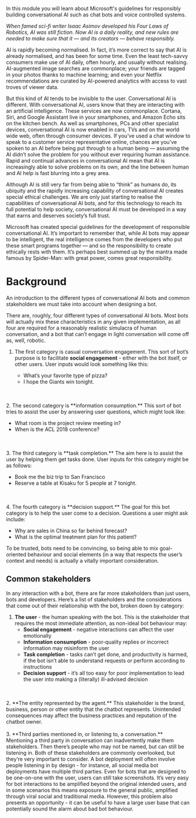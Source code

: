 In this module you will learn about Microsoft's guidelines for responsibly building conversational AI such as chat bots and voice controlled systems.

*When famed sci-fi writer Isaac Asimov developed his Four Laws of Robotics, AI was still fiction. Now AI is a daily reality, and new rules are needed to make sure that it — and its creators — behave responsibly.*

AI is rapidly becoming normalised. In fact, it’s more correct to say that AI is already normalised, and has been for some time. Even the least tech-savvy consumers make use of AI daily, often hourly, and usually without realising. AI-augmented image searches are commonplace; your friends are tagged in your photos thanks to machine learning; and even your Netflix recommendations are curated by AI-powered analytics with access to vast troves of viewer data. 

But this kind of AI tends to be invisible to the user. Conversational AI is different. With conversational AI, users know that they are interacting with an artificial intelligence. These services are now commonplace. Cortana, Siri, and Google Assistant live in your smartphones, and Amazon Echo sits on the kitchen bench. As well as smartphones, PCs and other specialist devices, conversational AI is now enabled in cars, TVs and on the world wide web, often through consumer devices. If you’ve used a chat window to speak to a customer service representative online, chances are you’ve spoken to an AI before being put through to a human being — assuming the AI didn’t solve the problem for you without ever requiring human assistance. Rapid and continual advances in conversational AI mean that AI is increasingly able to solve problems on its own, and the line between human and AI help is fast blurring into a grey area. 

Although AI is still very far from being able to “think” as humans do, its ubiquity and the rapidly increasing capability of conversational AI creates special ethical challenges. We are only just starting to realise the capabilities of conversational AI bots, and for this technology to reach its full potential to help society, conversational AI must be developed in a way that earns and deserves society’s full trust. 

Microsoft has created special guidelines for the development of responsible conversational AI. It’s important to remember that, while AI bots may appear to be intelligent, the real intelligence comes from the developers who put these smart programs together — and so the responsibility to create ethically rests with them. It’s perhaps best summed up by the mantra made famous by Spider-Man: with great power, comes great responsibility.

# Background

An introduction to the different types of conversational AI bots and common stakeholders we must take into account when designing a bot.

There are, roughly, four different types of conversational AI bots. Most bots will actually mix these characteristics in any given implementation, as all four are required for a reasonably realistic simulacra of human conversation, and a bot that can’t engage in light conversation will come off as, well, robotic.  

1. The first category is casual conversation engagement. This sort of bot’s purpose is to facilitate **social engagement** - either with the bot itself, or other users. User inputs would look something like this: 
  
   * What’s your favorite type of pizza?
   * I hope the Giants win tonight.
<br>
<br>
2. The second category is **information consumption.** This sort of bot tries to assist the user by answering user questions, which might look like: 
  
   * What room is the project review meeting in? 
   * When is the ACL 2018 conference?
<br>
<br>
3. The third category is **task completion.** The aim here is to assist the user by helping them get tasks done. User inputs for this category might be as follows: 
  
   * Book me the biz trip to San Francisco 
   * Reserve a table at Kisaku for 5 people at 7 tonight.
<br>
<br>
4. The fourth category is **decision support.** The goal for this bot category is to help the user come to a decision. Questions a user might ask include: 
  
   * Why are sales in China so far behind forecast?
   * What is the optimal treatment plan for this patient?  
  
To be trusted, bots need to be convincing, so being able to mix goal-oriented behaviour and social elements (in a way that respects the user’s context and needs) is actually a vitally important consideration.

## Common stakeholders
In any interaction with a bot, there are far more stakeholders than just users, bots and developers. Here’s a list of stakeholders and the considerations that come out of their relationship with the bot, broken down by category: 

1. **The user** - the human speaking with the bot. This is the stakeholder that requires the most immediate attention, as non-ideal bot behaviour may: 
   * **Social engagement** - negative interactions can affect the user emotionally
   * **Information consumption** - poor-quality replies or incorrect information may misinform the user
   * **Task completion** - tasks can’t get done, and productivity is harmed, if the bot isn’t able to understand requests or perform according to instructions
   * **Decision support** - it’s all too easy for poor implementation to lead the user into making a (literally) ill-advised decision
<br>
<br>
2. **The entity represented by the agent.** This stakeholder is the brand, business, person or other entity that the chatbot represents. Unintended consequences may affect the business practices and reputation of the chatbot owner.
<br>
<br>
3. **Third parties mentioned in, or listening to, a conversation.** Mentioning a third party in conversation can inadvertently make them stakeholders. Then there’s people who may not be named, but can still be listening in. Both of these stakeholders are commonly overlooked, but they’re very important to consider. A bot deployment will often involve people listening in by design - for instance, all social media bot deployments have multiple third parties. Even for bots that are designed to be one-on-one with the user, users can still take screenshots. It’s very easy for bot interactions to be amplified beyond the original intended users, and in some scenarios this means exposure to the general public, amplified through viral social and traditional media. However, this problem also presents an opportunity - it can be useful to have a large user base that can potentially sound the alarm about bad bot behaviour.  

